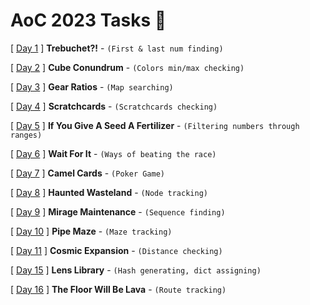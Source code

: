 # AoC 2023 Tasks 🎄

[ [Day 1](https://adventofcode.com/2023/day/1) ] **Trebuchet?!** - `(First & last num finding)`

[ [Day 2](https://adventofcode.com/2023/day/2) ] **Cube Conundrum** - `(Colors min/max checking)`

[ [Day 3](https://adventofcode.com/2023/day/3) ] **Gear Ratios** - `(Map searching)`

[ [Day 4](https://adventofcode.com/2023/day/4) ] **Scratchcards** - `(Scratchcards checking)`

[ [Day 5](https://adventofcode.com/2023/day/5) ] **If You Give A Seed A Fertilizer** - `(Filtering numbers through ranges)`

[ [Day 6](https://adventofcode.com/2023/day/6) ] **Wait For It** - `(Ways of beating the race)`

[ [Day 7](https://adventofcode.com/2023/day/7) ] **Camel Cards** - `(Poker Game)` 

[ [Day 8](https://adventofcode.com/2023/day/8) ] **Haunted Wasteland** - `(Node tracking)`

[ [Day 9](https://adventofcode.com/2023/day/9) ] **Mirage Maintenance** - `(Sequence finding)`

[ [Day 10](https://adventofcode.com/2023/day/10) ] **Pipe Maze** - `(Maze tracking)`

[ [Day 11](https://adventofcode.com/2023/day/11) ] **Cosmic Expansion** - `(Distance checking)`

[ [Day 15](https://adventofcode.com/2023/day/15) ] **Lens Library** - `(Hash generating, dict assigning)`

[ [Day 16](https://adventofcode.com/2023/day/16) ] **The Floor Will Be Lava** - `(Route tracking)`
